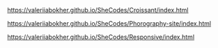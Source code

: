 https://valeriiabokher.github.io/SheCodes/Croissant/index.html

https://valeriiabokher.github.io/SheCodes/Phorography-site/index.html

https://valeriiabokher.github.io/SheCodes/Responsive/index.html
